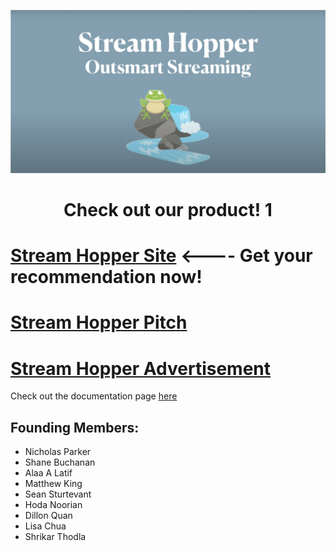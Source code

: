 <p align = 'center'>
  <img src=srthop_logo.png width = 700>
  </p>

<center> <h1>Check out our product! 1</h1> </center>

# [Stream Hopper Site](http://www.streamhopper.video/) <---- Get your recommendation now!

# [Stream Hopper Pitch](https://youtu.be/LxyyNk5sFxc)

# [Stream Hopper Advertisement](https://youtu.be/n6VAeDgY7sI)

Check out the documentation page [here](https://msds698.github.io/2020-product-analytics-group-project-group1/)

## Founding Members:
- Nicholas Parker
- Shane Buchanan
- Alaa A Latif
- Matthew King
- Sean Sturtevant
- Hoda Noorian
- Dillon Quan
- Lisa Chua
- Shrikar Thodla
